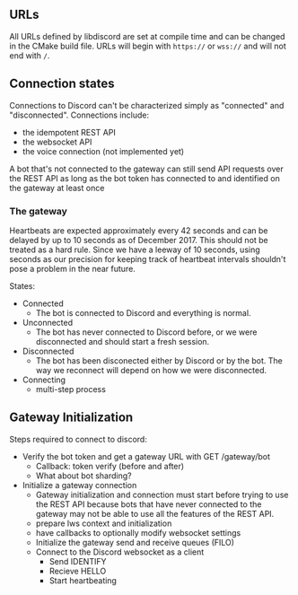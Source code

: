 ## URLs
All URLs defined by libdiscord are set at compile time and can be changed in the CMake build file.
URLs will begin with ``https://`` or ``wss://`` and will not end with ``/``.

## Connection states
Connections to Discord can't be characterized simply as "connected" and "disconnected". Connections include:
* the idempotent REST API
* the websocket API
* the voice connection (not implemented yet)

A bot that's not connected to the gateway can still send API requests over the REST API as long as the bot
token has connected to and identified on the gateway at least once

### The gateway
Heartbeats are expected approximately every 42 seconds and can be delayed by up to 10 seconds
as of December 2017. This should not be treated as a hard rule. Since we have a leeway of 10 seconds,
using seconds as our precision for keeping track of heartbeat intervals shouldn't pose a problem in the near future.

States:
* Connected
  * The bot is connected to Discord and everything is normal.
* Unconnected
  * The bot has never connected to Discord before, or we were disconnected and should start a fresh session.
* Disconnected
  * The bot has been disconected either by Discord or by the bot. The way we reconnect will depend on how we were disconnected.
* Connecting
  * multi-step process


## Gateway Initialization
Steps required to connect to discord:
* Verify the bot token and get a gateway URL with GET /gateway/bot
    * Callback: token verify (before and after)
    * What about bot sharding?
* Initialize a gateway connection
    * Gateway initialization and connection must start before trying to use the REST API because bots that have never 
    connected to the gateway may not be able to use all the features of the REST API.
    * prepare lws context and initialization
    * have callbacks to optionally modify websocket settings
    * Initialize the gateway send and receive queues (FILO)
    * Connect to the Discord websocket as a client
        * Send IDENTIFY
        * Recieve HELLO
        * Start heartbeating
    
